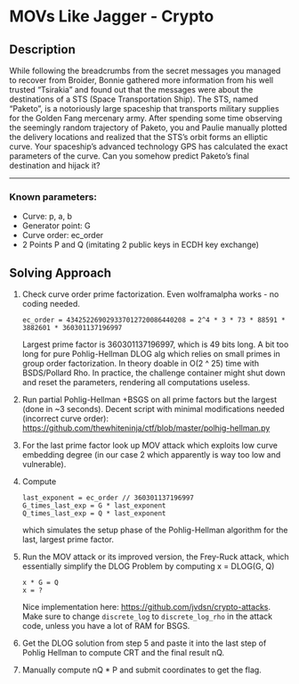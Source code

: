 # MOVs Like Jagger - Crypto

## Description

While following the breadcrumbs from the secret messages you managed to recover from Broider, Bonnie gathered more information from his well trusted “Tsirakia” and found out that the messages were about the destinations of a STS (Space Transportation Ship). The STS, named “Paketo”, is a notoriously large spaceship that transports military supplies for the Golden Fang mercenary army. After spending some time observing the seemingly random trajectory of Paketo, you and Paulie manually plotted the delivery locations and realized that the STS’s orbit forms an elliptic curve. Your spaceship’s advanced technology GPS has calculated the exact parameters of the curve. Can you somehow predict Paketo’s final destination and hijack it?

----

### Known parameters: 
* Curve: p, a, b
* Generator point: G
* Curve order: ec_order
* 2 Points P and Q (imitating 2 public keys in ECDH key exchange)

## Solving Approach
1. Check curve order prime factorization. Even wolframalpha works - no coding needed.

    ```ec_order = 434252269029337012720086440208 = 2^4 * 3 * 73 * 88591 * 3882601 * 360301137196997```
    
    Largest prime factor is 360301137196997, which is 49 bits long. A bit too long for pure Pohlig-Hellman DLOG alg which relies on small primes in group order factorization. In theory doable in O(2 ^ 25) time with BSDS/Pollard Rho. In practice, the challenge container might shut down and reset the parameters, rendering all computations useless.
2. Run partial Pohlig-Hellman +BSGS on all prime factors but the largest (done in ~3 seconds).
Decent script with minimal modifications needed (incorrect curve order): https://github.com/thewhiteninja/ctf/blob/master/polhig-hellman.py
3. For the last prime factor look up MOV attack which exploits low curve embedding degree (in our case 2 which apparently is way too low and vulnerable).
4. Compute
    ```
    last_exponent = ec_order // 360301137196997 
    G_times_last_exp = G * last_exponent
    Q_times_last_exp = Q * last_exponent
    ```
    which simulates the setup phase of the Pohlig-Hellman algorithm for the last, largest prime factor.
5. Run the MOV attack or its improved version, the Frey-Ruck attack, which essentially simplify the DLOG Problem by computing x = DLOG(G, Q)
    ```
    x * G = Q
    x = ?
    ```
    Nice implementation here: https://github.com/jvdsn/crypto-attacks.
    Make sure to change ```discrete_log``` to ```discrete_log_rho``` in the attack code, unless you have a lot of RAM for BSGS.
6. Get the DLOG solution from step 5 and paste it into the last step of Pohlig Hellman to compute CRT and the final result nQ.
7. Manually compute nQ * P and submit coordinates to get the flag.

